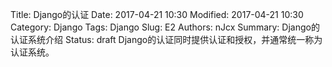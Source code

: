 Title: Django的认证
Date: 2017-04-21 10:30
Modified: 2017-04-21 10:30
Category: Django
Tags: Django
Slug: E2
Authors: nJcx
Summary: Django的认证系统介绍
Status: draft
Django的认证同时提供认证和授权，并通常统一称为认证系统。

